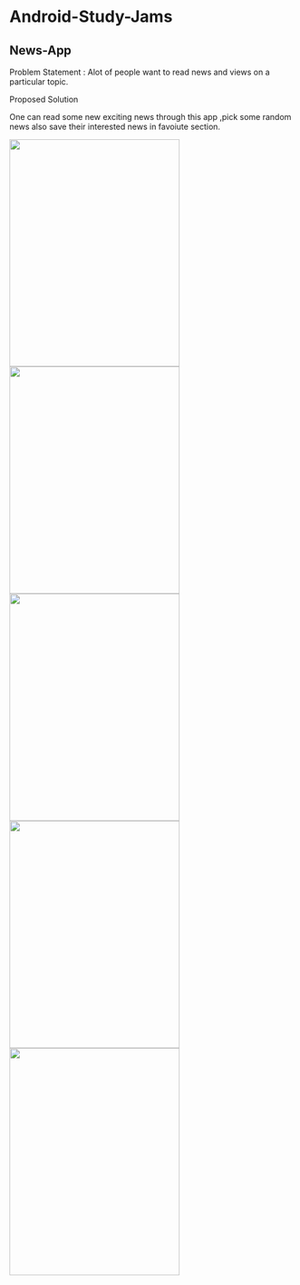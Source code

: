 # Android-Study-Jams
## News-App 

Problem Statement : Alot of people want to read news and  views on a particular topic.

Proposed Solution

One can read some new exciting news through this app ,pick some random news also save their interested news in favoiute section.


<img src="https://user-images.githubusercontent.com/83870916/148758504-9e57aca6-08d4-4499-9422-44c2c7e25f20.jpg" height="400" width="300" >
<img src="https://user-images.githubusercontent.com/83870916/148758507-6b22e199-d10b-4ac3-8756-b4248c0dbfff.jpg" height="400" width="300" >
<img src="https://user-images.githubusercontent.com/83870916/148758508-792010ad-0f1e-4e66-9731-a94b76aa4ee7.jpg" height="400" width="300" >
<img src="https://user-images.githubusercontent.com/83870916/148758512-c2ab81e2-edce-47a1-9623-ca63d46cd348.jpg" height="400" width="300" >
<img src="https://user-images.githubusercontent.com/83870916/148758501-35eaeb03-1556-46a3-83cc-c237bf47d765.jpg" height="400" width="300" >
